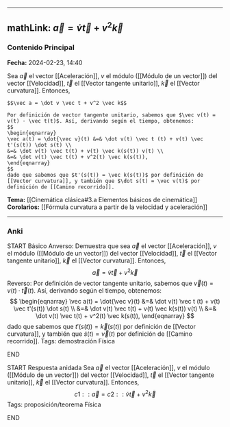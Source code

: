 
---
mathLink: $\vec a = \dot v \vec t + v^2 \vec k$
---
### Contenido Principal

**Fecha:** 2024-02-23, 14:40

Sea $\vec a$ el vector [[Aceleración]], $v$ el módulo ([[Módulo de un vector]]) del vector [[Velocidad]], $\vec t$ el [[Vector tangente unitario]], $\vec k$ el [[Vector curvatura]]. Entonces,

```ad-proposition
$$\vec a = \dot v \vec t + v^2 \vec k$$
```


```ad-proof
Por definición de vector tangente unitario, sabemos que $\vec v(t) = v(t) · \vec t(t)$. Así, derivando según el tiempo, obtenemos:
$$
\begin{eqnarray}
\vec a(t) = \dot{\vec v}(t) &=& \dot v(t) \vec t (t) + v(t) \vec t'(s(t)) \dot s(t) \\
&=& \dot v(t) \vec t(t) + v(t) \vec k(s(t)) v(t) \\
&=& \dot v(t) \vec t(t) + v^2(t) \vec k(s(t)),
\end{eqnarray}
$$
dado que sabemos que $t'(s(t)) = \vec k(s(t))$ por definición de [[Vector curvatura]], y también que $\dot s(t) = \vec v(t)$ por definición de [[Camino recorrido]].
```



**Tema:** [[Cinemática clásica#3.a Elementos básicos de cinemática]]
**Corolarios:** [[Fórmula curvatura a partir de la velocidad y aceleración]]

---
### Anki

START
Básico
Anverso: Demuestra que sea $\vec a$ el vector [[Aceleración]], $v$ el módulo ([[Módulo de un vector]]) del vector [[Velocidad]], $\vec t$ el [[Vector tangente unitario]], $\vec k$ el [[Vector curvatura]]. Entonces,
$$\vec a = \dot v \vec t + v^2 \vec k$$
Reverso: Por definición de vector tangente unitario, sabemos que $\vec v(t) = v(t) · \vec t(t)$. Así, derivando según el tiempo, obtenemos:
$$
\begin{eqnarray}
\vec a(t) = \dot{\vec v}(t) &=& \dot v(t) \vec t (t) + v(t) \vec t'(s(t)) \dot s(t) \\
&=& \dot v(t) \vec t(t) + v(t) \vec k(s(t)) v(t) \\
&=& \dot v(t) \vec t(t) + v^2(t) \vec k(s(t)),
\end{eqnarray}
$$
dado que sabemos que $t'(s(t)) = \vec k(s(t))$ por definición de [[Vector curvatura]], y también que $\dot s(t) = \vec v(t)$ por definición de [[Camino recorrido]].
Tags: demostración Física
<!--ID: 1708971255652-->
END


START
Respuesta anidada
Sea $\vec a$ el vector [[Aceleración]], $v$ el módulo ([[Módulo de un vector]]) del vector [[Velocidad]], $\vec t$ el [[Vector tangente unitario]], $\vec k$ el [[Vector curvatura]]. Entonces,
$${{c1::\vec a}} ={{c2::\dot v \vec t + v^2 \vec k}}$$
Tags: proposición/teorema Física
<!--ID: 1708971255656-->
END
